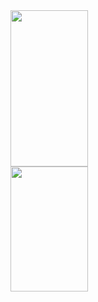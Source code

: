 <!--
**snowmobile2004/snowmobile2004** is a ✨ _special_ ✨ repository because its `README.md` (this file) appears on your GitHub profile.
-->
<a href="https://github.com/snowmobile2004/github-readme-stats">
  <img align="center" src="https://github-stats.snowlab.tech/api?username=snowmobile2004&show_icons=true&?count_private=true&hide=prs,issues,contribs&theme=dark#gh-dark-mode-only&include_all_commits=true" width="49.7%"height=250/>
</a>
<a href="https://github.com/snowmobile2004/github-readme-stats">
  <img align="center" src="https://github-stats.snowlab.tech/api/top-langs/?username=snowmobile2004&layout=compact&show_icons=true&theme=dark#gh-dark-mode-only&card_width=320)](https://github.com/snowmobile2004/github-readme-stats" width="49.7%"height=200/>
</a>
